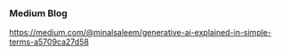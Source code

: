 
### Medium Blog

https://medium.com/@minalsaleem/generative-ai-explained-in-simple-terms-a5709ca27d58